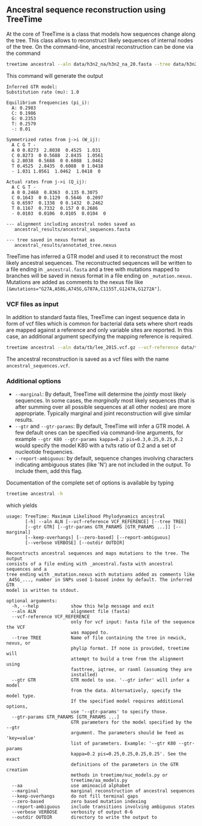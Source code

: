 ## Ancestral sequence reconstruction using TreeTime

At the core of TreeTime is a class that models how sequences change along the tree.
This class allows to reconstruct likely sequences of internal nodes of the tree.
On the command-line, ancestral reconstruction can be done via the command
```bash
treetime ancestral --aln data/h3n2_na/h3n2_na_20.fasta --tree data/h3n2_na/h3n2_na_20.nwk --outdir ancestral_results
```
This command will generate the output
```
Inferred GTR model:
Substitution rate (mu): 1.0

Equilibrium frequencies (pi_i):
  A: 0.2983
  C: 0.1986
  G: 0.2353
  T: 0.2579
  -: 0.01

Symmetrized rates from j->i (W_ij):
  A C G T -
  A 0 0.8273  2.8038  0.4525  1.031
  C 0.8273  0 0.5688  2.8435  1.0561
  G 2.8038  0.5688  0 0.6088  1.0462
  T 0.4525  2.8435  0.6088  0 1.0418
  - 1.031 1.0561  1.0462  1.0418  0

Actual rates from j->i (Q_ij):
  A C G T -
  A 0 0.2468  0.8363  0.135 0.3075
  C 0.1643  0 0.1129  0.5646  0.2097
  G 0.6597  0.1338  0 0.1432  0.2462
  T 0.1167  0.7332  0.157 0 0.2686
  - 0.0103  0.0106  0.0105  0.0104  0

--- alignment including ancestral nodes saved as
   ancestral_results/ancestral_sequences.fasta

--- tree saved in nexus format as
   ancestral_results/annotated_tree.nexus
```
TreeTime has inferred a GTR model and used it to reconstruct the most likely ancestral sequences.
The reconstructed sequences will be written to a file ending in `_ancestral.fasta` and a tree with mutations mapped to branches will be saved in nexus format in a file ending on `_mutation.nexus`.
Mutations are added as comments to the nexus file like `[&mutations="G27A,A58G,A745G,G787A,C1155T,G1247A,G1272A"]`.


### VCF files as input
In addition to standard fasta files, TreeTime can ingest sequence data in form of vcf files which is common for bacterial data sets where short reads are mapped against a reference and only variable sites are reported.
In this case, an additional argument specifying the mapping reference is required.
```bash
treetime ancestral --aln data/tb/lee_2015.vcf.gz --vcf-reference data/tb/tb_ref.fasta --tree data/tb/lee_2015.nwk
```
The ancestral reconstruction is saved as a vcf files with the name `ancestral_sequences.vcf`.

### Additional options

 * `--marginal`: By default, TreeTime will determine the *jointly* most likely sequences. In some cases, the *marginally* most likely sequences (that is after summing over all possible sequences at all other nodes) are more appropriate. Typically marginal and joint reconstruction will give similar results.
 * `--gtr` and `--gtr-params`: By default, TreeTime will infer a GTR model. A few default ones can be specified via command-line arguments, for example `--gtr K80 --gtr-params kappa=0.2 pis=0.3,0.25,0.25,0.2` would specify the model K80 with a tv/ts ratio of 0.2 and a set of nucleotide frequencies.
 * `--report-ambiguous`: by default, sequence changes involving characters indicating ambiguous states (like 'N') are not included in the output. To include them, add this flag.

Documentation of the complete set of options is available by typing
```bash
treetime ancestral -h
```
which yields
```
usage: TreeTime: Maximum Likelihood Phylodynamics ancestral
       [-h] --aln ALN [--vcf-reference VCF_REFERENCE] [--tree TREE]
       [--gtr GTR] [--gtr-params GTR_PARAMS [GTR_PARAMS ...]] [--marginal]
       [--keep-overhangs] [--zero-based] [--report-ambiguous]
       [--verbose VERBOSE] [--outdir OUTDIR]

Reconstructs ancestral sequences and maps mutations to the tree. The output
consists of a file ending with _ancestral.fasta with ancestral sequences and a
tree ending with _mutation.nexus with mutations added as comments like
_A45G_..., number in SNPs used 1-based index by default. The inferred GTR
model is written to stdout.

optional arguments:
  -h, --help            show this help message and exit
  --aln ALN             alignment file (fasta)
  --vcf-reference VCF_REFERENCE
                        only for vcf input: fasta file of the sequence the VCF
                        was mapped to.
  --tree TREE           Name of file containing the tree in newick, nexus, or
                        phylip format. If none is provided, treetime will
                        attempt to build a tree from the alignment using
                        fasttree, iqtree, or raxml (assuming they are
                        installed)
  --gtr GTR             GTR model to use. '--gtr infer' will infer a model
                        from the data. Alternatively, specify the model type.
                        If the specified model requires additional options,
                        use '--gtr-params' to specify those.
  --gtr-params GTR_PARAMS [GTR_PARAMS ...]
                        GTR parameters for the model specified by the --gtr
                        argument. The parameters should be feed as 'key=value'
                        list of parameters. Example: '--gtr K80 --gtr-params
                        kappa=0.2 pis=0.25,0.25,0.25,0.25'. See the exact
                        definitions of the parameters in the GTR creation
                        methods in treetime/nuc_models.py or
                        treetime/aa_models.py
  --aa                  use aminoacid alphabet
  --marginal            marginal reconstruction of ancestral sequences
  --keep-overhangs      do not fill terminal gaps
  --zero-based          zero based mutation indexing
  --report-ambiguous    include transitions involving ambiguous states
  --verbose VERBOSE     verbosity of output 0-6
  --outdir OUTDIR       directory to write the output to

```
